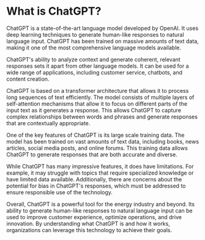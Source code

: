 What is ChatGPT?
==================================================

ChatGPT is a state-of-the-art language model developed by OpenAI. It uses deep learning techniques to generate human-like responses to natural language input. ChatGPT has been trained on massive amounts of text data, making it one of the most comprehensive language models available.

ChatGPT's ability to analyze context and generate coherent, relevant responses sets it apart from other language models. It can be used for a wide range of applications, including customer service, chatbots, and content creation.

ChatGPT is based on a transformer architecture that allows it to process long sequences of text efficiently. The model consists of multiple layers of self-attention mechanisms that allow it to focus on different parts of the input text as it generates a response. This allows ChatGPT to capture complex relationships between words and phrases and generate responses that are contextually appropriate.

One of the key features of ChatGPT is its large scale training data. The model has been trained on vast amounts of text data, including books, news articles, social media posts, and online forums. This training data allows ChatGPT to generate responses that are both accurate and diverse.

While ChatGPT has many impressive features, it does have limitations. For example, it may struggle with topics that require specialized knowledge or have limited data available. Additionally, there are concerns about the potential for bias in ChatGPT's responses, which must be addressed to ensure responsible use of the technology.

Overall, ChatGPT is a powerful tool for the energy industry and beyond. Its ability to generate human-like responses to natural language input can be used to improve customer experience, optimize operations, and drive innovation. By understanding what ChatGPT is and how it works, organizations can leverage this technology to achieve their goals.
